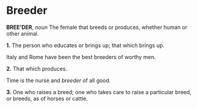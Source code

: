 # Breeder

**BREE'DER**, _noun_ The female that breeds or produces, whether human or other animal.

**1.** The person who educates or brings up; that which brings up.

Italy and Rome have been the best breeders of worthy men.

**2.** That which produces.

Time is the nurse and _breeder_ of all good.

**3.** One who raises a breed; one who takes care to raise a particular breed, or breeds, as of horses or cattle.